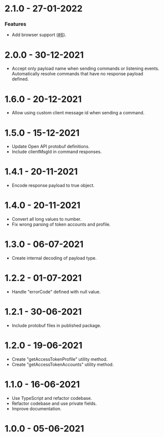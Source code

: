 2.1.0 - 27-01-2022
===================
### Features
* Add browser support ([#6](https://github.com/Reiryoku-Technologies/cTrader-Layer/pull/6)).

2.0.0 - 30-12-2021
===================
* Accept only payload name when sending commands or listening events. Automatically resolve commands that have no response payload defined.

1.6.0 - 20-12-2021
===================
* Allow using custom client message id when sending a command.

1.5.0 - 15-12-2021
===================
* Update Open API protobuf definitions.
* Include clientMsgId in command responses.

1.4.1 - 20-11-2021
===================
* Encode response payload to true object.

1.4.0 - 20-11-2021
===================
* Convert all long values to number.
* Fix wrong parsing of token accounts and profile.

1.3.0 - 06-07-2021
===================
* Create internal decoding of payload type.

1.2.2 - 01-07-2021
===================
* Handle "errorCode" defined with null value.

1.2.1 - 30-06-2021
===================
* Include protobuf files in published package.

1.2.0 - 19-06-2021
===================
* Create "getAccessTokenProfile" utility method.
* Create "getAccessTokenAccounts" utility method.

1.1.0 - 16-06-2021
===================
* Use TypeScript and refactor codebase.
* Refactor codebase and use private fields.
* Improve documentation.

1.0.0 - 05-06-2021
===================
